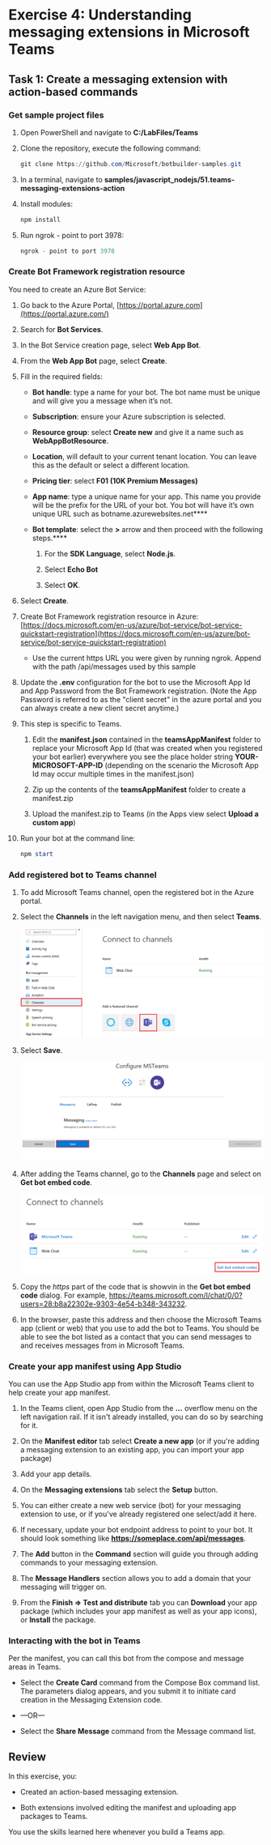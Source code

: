 ﻿# Exercise 4: Understanding messaging extensions in Microsoft Teams

## Task 1: Create a messaging extension with action-based commands

### Get sample project files

1. Open PowerShell and navigate to **C:/LabFiles/Teams**

1. Clone the repository, execute the following command:

    ```powershell
    git clone https://github.com/Microsoft/botbuilder-samples.git
    ```

1. In a terminal, navigate to **samples/javascript_nodejs/51.teams-messaging-extensions-action**

1. Install modules:

    ```powershell
    npm install
    ```

1. Run ngrok - point to port 3978:

    ```powershell
    ngrok - point to port 3978
    ```

### Create Bot Framework registration resource

You need to create an Azure Bot Service:

1. Go back to the Azure Portal, [https://portal.azure.com](https://portal.azure.com/)

1. Search for **Bot Services**.

1. In the Bot Service creation page, select **Web App Bot**.

1. From the **Web App Bot** page, select **Create**.

1. Fill in the required fields:

    - **Bot** **handle**: type a name for your bot. The bot name must be unique and will give you a message when it’s not.

    - **Subscription**: ensure your Azure subscription is selected.

    - **Resource group**: select **Create new** and give it a name such as **WebAppBotResource**.

    - **Location**, will default to your current tenant location. You can leave this as the default or select a different location.

    - **Pricing tier**: select **F01 (10K Premium Messages)**

    - **App name**: type a unique name for your app. This name you provide will be the prefix for the URL of your bot. You bot will have it’s own unique URL such as botname.azurewebsites.net****

    - **Bot template**: select the **>** arrow and then proceed with the following steps.****

        1. For the **SDK Language**, select **Node.js**.

        1. Select **Echo Bot**

        1. Select **OK**.

1. Select **Create**.

1. Create Bot Framework registration resource in Azure: [https://docs.microsoft.com/en-us/azure/bot-service/bot-service-quickstart-registration](https://docs.microsoft.com/en-us/azure/bot-service/bot-service-quickstart-registration)

    - Use the current https URL you were given by running ngrok. Append with the path /api/messages used by this sample

1. Update the **.env** configuration for the bot to use the Microsoft App Id and App Password from the Bot Framework registration. (Note the App Password is referred to as the "client secret" in the azure portal and you can always create a new client secret anytime.)

1. This step is specific to Teams.

    1. Edit the **manifest.json** contained in the **teamsAppManifest** folder to replace your Microsoft App Id (that was created when you registered your bot earlier) everywhere you see the place holder string **YOUR-MICROSOFT-APP-ID** (depending on the scenario the Microsoft App Id may occur multiple times in the manifest.json)

    1. Zip up the contents of the **teamsAppManifest** folder to create a manifest.zip

    1. Upload the manifest.zip to Teams (in the Apps view select **Upload a custom app**)

1. Run your bot at the command line:

    ```powershell
    npm start
    ```

### Add registered bot to Teams channel

1. To add Microsoft Teams channel, open the registered bot in the Azure portal.

1. Select the **Channels** in the left navigation menu, and then select **Teams**.

    ![Channels panel in Azure portal.](../../Linked_Image_Files/m04_e04_t01_image_1.png)

1. Select **Save**.

    ![Configure MSTeams in Azure portal.](../../Linked_Image_Files/m04_e04_t01_image_2.png)

1. After adding the Teams channel, go to the **Channels** page and select on **Get bot embed code**.

    ![Get bot embed codes.](../../Linked_Image_Files/m04_e04_t01_image_3.png)

1. Copy the *https* part of the code that is showvin in the **Get bot embed code** dialog. For example, https://teams.microsoft.com/l/chat/0/0?users=28:b8a22302e-9303-4e54-b348-343232.

1. In the browser, paste this address and then choose the Microsoft Teams app (client or web) that you use to add the bot to Teams. You should be able to see the bot listed as a contact that you can send messages to and receives messages from in Microsoft Teams.

### Create your app manifest using App Studio

You can use the App Studio app from within the Microsoft Teams client to help create your app manifest.
1. In the Teams client, open App Studio from the **...** overflow menu on the left navigation rail. If it isn't already installed, you can do so by searching for it.

1. On the **Manifest editor** tab select **Create a new app** (or if you're adding a messaging extension to an existing app, you can import your app package)

1. Add your app details.

1. On the **Messaging extensions** tab select the **Setup** button.

1. You can either create a new web service (bot) for your messaging extension to use, or if you've already registered one select/add it here.

1. If necessary, update your bot endpoint address to point to your bot. It should look something like **https://someplace.com/api/messages**.

1. The **Add** button in the **Command** section will guide you through adding commands to your messaging extension.

1. The **Message Handlers** section allows you to add a domain that your messaging will trigger on.

1. From the **Finish => Test and distribute** tab you can **Download** your app package (which includes your app manifest as well as your app icons), or **Install** the package.

### Interacting with the bot in Teams

Per the manifest, you can call this bot from the compose and message areas in Teams.

- Select the **Create Card** command from the Compose Box command list. The parameters dialog appears, and you submit it to initiate card creation in the Messaging Extension code.

- —OR—

- Select the **Share Message** command from the Message command list.

## Review

In this exercise, you:

- Created an action-based messaging extension.

- Both extensions involved editing the manifest and uploading app packages to Teams.

You use the skills learned here whenever you build a Teams app.

